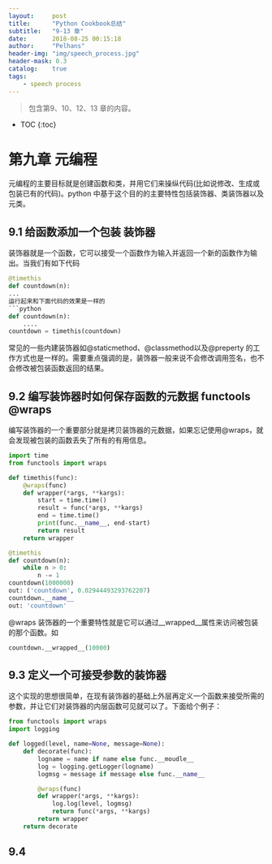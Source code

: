 ```yaml
---
layout:     post
title:      "Python Cookbook总结"
subtitle:   "9-13 章"
date:       2018-08-25 00:15:18
author:     "Pelhans"
header-img: "img/speech_process.jpg"
header-mask: 0.3 
catalog:    true
tags:
    - speech process
---
```



> 包含第9、10、12、13 章的内容。

* TOC
{:toc}

# 第九章 元编程

元编程的主要目标就是创建函数和类，并用它们来操纵代码(比如说修改、生成或包装已有的代码)。python 中基于这个目的的主要特性包括装饰器、类装饰器以及元类。

## 9.1 给函数添加一个包装 装饰器

装饰器就是一个函数，它可以接受一个函数作为输入并返回一个新的函数作为输出。当我们有如下代码

```python
@timethis
def countdown(n):
...
运行起来和下面代码的效果是一样的
```python
def countdown(n):
    ....
countdown = timethis(countdown)
```

常见的一些内建装饰器如@staticmethod、@classmethod以及@preperty 的工作方式也是一样的。需要重点强调的是，装饰器一般来说不会修改调用签名，也不会修改被包装函数返回的结果。

## 9.2 编写装饰器时如何保存函数的元数据 functools @wraps

编写装饰器的一个重要部分就是拷贝装饰器的元数据，如果忘记使用@wraps，就会发现被包装的函数丢失了所有的有用信息。

```python
import time
from functools import wraps

def timethis(func):
    @wraps(func)
    def wrapper(*args, **kargs):
        start = time.time()
        result = func(*args, **kargs)
        end = time.time()
        print(func.__name__, end-start)
        return result
    return wrapper

@timethis
def countdown(n):
    while n > 0:
        n -= 1
countdown(1000000)
out: ('countdown', 0.02944493293762207)
countdown.__name__
out: 'countdown'
```
@wraps 装饰器的一个重要特性就是它可以通过__wrapped__属性来访问被包装的那个函数。如
```python
countdown.__wrapped__(10000)
```

## 9.3 定义一个可接受参数的装饰器

这个实现的思想很简单，在现有装饰器的基础上外层再定义一个函数来接受所需的参数，并让它们对装饰器的内层函数可见就可以了。下面给个例子：
```python
from functools import wraps
import logging

def logged(level, name=None, message=None):
    def decorate(func):
        logname = name if name else func.__moudle__
        log = logging.getLogger(logname)
        logmsg = message if message else func.__name__

        @wraps(func)
        def wrapper(*args, **kargs):
            log.log(level, logmsg)
            return func(*args, **kargs)
        return wrapper
    return decorate
```

## 9.4 

